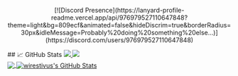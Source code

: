<p align=center>
  <a>[![Discord Presence](https://lanyard-profile-readme.vercel.app/api/976979527110647848?theme=light&bg=809ecf&animated=false&hideDiscrim=true&borderRadius=30px&idleMessage=Probably%20doing%20something%20else...)](https://discord.com/users/976979527110647848)</a>
</p>
## &#x1f4c8; GitHub Stats

<a href="https://github.com/xiaotox-devfr?tab=followers">
  <img src="https://img.shields.io/github/followers/e0wr">
</a>

<a href="https://github.com/loTus04">
   <img src="https://komarev.com/ghpvc/?username=e0wr">
</a>
</br>

<a href="https://github.com/llyxa05">
  <img align="center" src="https://github-readme-stats.vercel.app/api/top-langs/?username=e0wr&title_color=fff&text_color=fff&icon_color=ffff00&bg_color=1a1c1f" />
</a>

<a href="https://github.com/loTus04">
  <img align="center" src="https://github-readme-stats.vercel.app/api?username=e0wr&show_icons=true&line_height=27&count_private=true&title_color=fff&text_color=fff&icon_color=ffff00&bg_color=1a1c1f" alt="wirestivus's GitHub Stats" />
</a>
</br>
</br>

